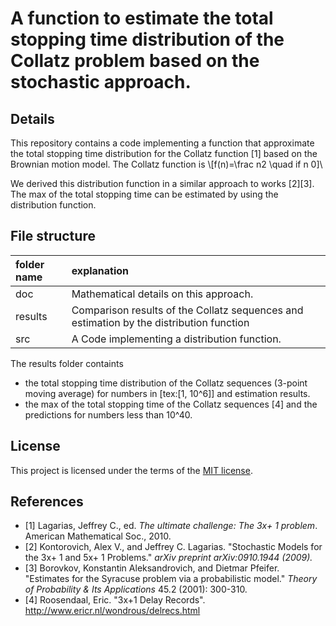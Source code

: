 # A function to estimate the total stopping time distribution of the Collatz problem based on the stochastic approach.

## Details
This repository contains a code implementing a function that approximate the total stopping time distribution for the Collatz function [1] based on the Brownian motion model.
The Collatz function is 
\\[f(n)=\frac n2 \quad if n 0]\\

We derived this distribution function in a similar approach to works [2][3].
The max of the total stopping time can be estimated by using the distribution function.

## File structure
|folder name|explanation                         |
|:--        |:--                          |
|doc        | Mathematical details on this approach.  |
|results    |Comparison results of the Collatz sequences and estimation by the distribution function|
|src        | A Code implementing a distribution function.|

The results folder containts 
- the total stopping time distribution of the Collatz sequences (3-point moving average) for numbers in [tex:[1, 10^6]] and estimation results.
- the max of the total stopping time of the Collatz sequences [4] and the predictions for numbers less than 10^40.

## License
This project is licensed under the terms of the [MIT license](LICENSE.md).

## References
-  [1] Lagarias, Jeffrey C., ed. *The ultimate challenge: The 3x+ 1 problem*. American Mathematical Soc., 2010.
-  [2] Kontorovich, Alex V., and Jeffrey C. Lagarias. "Stochastic Models for the 3x+ 1 and 5x+ 1 Problems." *arXiv preprint arXiv:0910.1944 (2009).*
-  [3] Borovkov, Konstantin Aleksandrovich, and Dietmar Pfeifer. "Estimates for the Syracuse problem via a probabilistic model." *Theory of Probability & Its Applications* 45.2 (2001): 300-310.
-  [4] Roosendaal, Eric. "3x+1 Delay Records". http://www.ericr.nl/wondrous/delrecs.html

